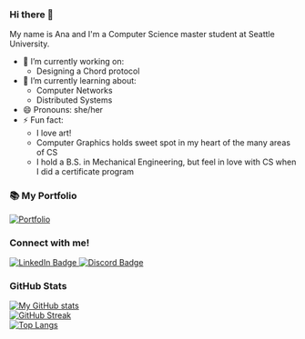### Hi there 👋

My name is Ana and I'm a Computer Science master student at Seattle University.

- 🔭 I’m currently working on:
  - Designing a Chord protocol
- 🌱 I’m currently learning about:
  - Computer Networks
  - Distributed Systems
- 😄 Pronouns: she/her
- ⚡ Fun fact:
  - I love art!
  - Computer Graphics holds sweet spot in my heart of the many areas of CS
  - I hold a B.S. in Mechanical Engineering, but feel in love with CS when I did a certificate program

### 📚 My Portfolio

[![Portfolio](https://img.shields.io/badge/-Portfolio-green?style=for-the-badge&)](https://github.com/anamendes23/github-portfolio/blob/main/README.md)

### Connect with me!
<div>
  <div>
    <a href="https://www.linkedin.com/in/anamendes23/">
      <img alt="LinkedIn Badge" src="https://img.shields.io/badge/LinkedIn-0e76a8?style=for-the-badge&logo=linkedin&logoColor=white" />
    </a>
    <a href="">
      <img alt="Discord Badge" src="https://img.shields.io/badge/Discord-catterwocky%234646-%237289da?style=for-the-badge&logo=discord&logoColor=white" />
    </a>
  </div>
</div>
<div>

### GitHub Stats
[![My GitHub stats](https://github-readme-stats.vercel.app/api?username=anamendes23&count_private=true&show_icons=true)](https://github.com/anuraghazra/github-readme-stats)\
[![GitHub Streak](http://github-readme-streak-stats.herokuapp.com?user=anamendes23)](https://git.io/streak-stats)\
[![Top Langs](https://github-readme-stats.vercel.app/api/top-langs/?username=anamendes23&layout=compact&langs_count=10&exclude_repo=anamendes23&hide=TypeScript,JavaScript,SCSS,CSS,HTML,Batchfile,Shell,Makefile,Lex,PHP,ASP,C,Mathematica,TSQL,Lua,GLSL,PLpgSQL)](https://github.com/anuraghazra/github-readme-stats)

<!--
**anamendes23/anamendes23** is a ✨ _special_ ✨ repository because its `README.md` (this file) appears on your GitHub profile.

Here are some ideas to get you started:

- 🔭 I’m currently working on ...
- 🌱 I’m currently learning ...
- 👯 I’m looking to collaborate on ...
- 🤔 I’m looking for help with ...
- 💬 Ask me about ...
- 📫 How to reach me: ...
- 😄 Pronouns: ...
- ⚡ Fun fact: ...
-->
